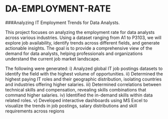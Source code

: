 # DA-EMPLOYMENT-RATE

###Analyzing IT Employment Trends for Data Analysts. 

This project focuses on analyzing the employment rate for data analysts across various industries. 
Using a dataset ranging from A1 to P3103, we will explore job availability, identify trends across different fields, and generate actionable insights. 
The goal is to provide a comprehensive view of the demand for data analysts, helping professionals and organizations understand the current job market landscape.

The following were generated:
 i) Analyzed global IT job postings datasets to identify the field with the highest volume of opportunities.
 ii) Determined the highest paying IT roles and their geographic distribution, isolating countries and industries offering
     higher salaries.
iii) Determined correlations between technical skills and compensation, revealing skills combinations that command
    higher salaries.
iv) Identified the in-demand skills within data related roles.
v) Developed interactive dashboards using MS Excel to visualize the trends in job postings, salary distributions and skill
requirements across regions
